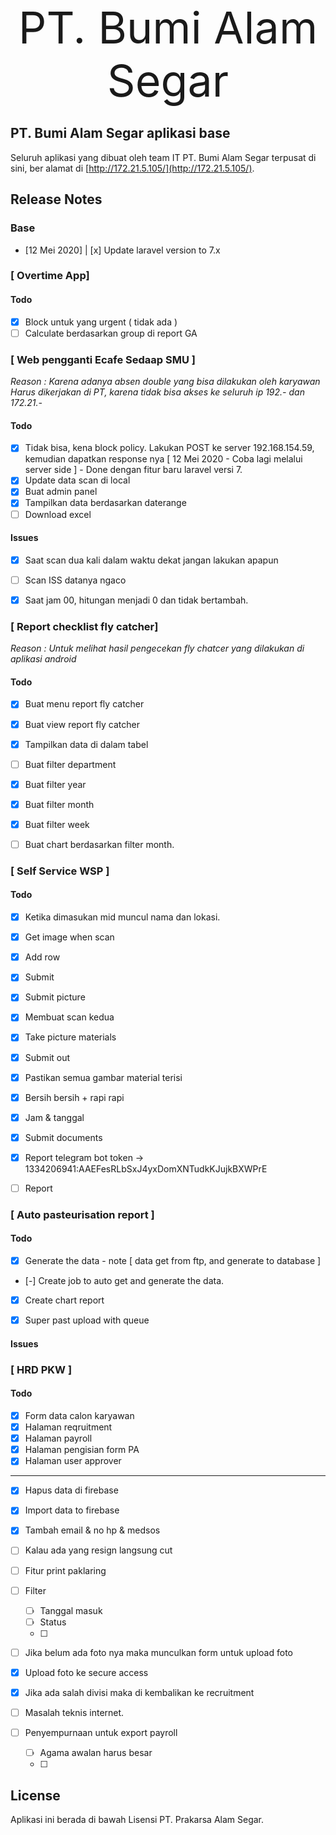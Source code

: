 <p align="center">
	<span style="font-size: 70px">PT. Bumi Alam Segar</span>
</p>


## PT. Bumi Alam Segar aplikasi base

Seluruh aplikasi yang dibuat oleh team IT PT. Bumi Alam Segar terpusat di sini, ber alamat di [http://172.21.5.105/](http://172.21.5.105/).

## Release Notes
### Base
- [12 Mei 2020] | [x] Update laravel version to 7.x


### [ Overtime App]
#### Todo
- [x] Block untuk yang urgent ( tidak ada )
- [ ] Calculate berdasarkan group di report GA

### [ Web pengganti Ecafe Sedaap SMU ]
*Reason : Karena adanya absen double yang bisa dilakukan oleh karyawan*
*Harus dikerjakan di PT, karena tidak bisa akses ke seluruh ip 192.- dan 172.21.-* 

#### Todo
- [x] Tidak bisa, kena block policy. Lakukan POST ke server 192.168.154.59, kemudian dapatkan response nya [ 12 Mei 2020 - Coba lagi melalui server side ] - Done dengan fitur baru laravel versi 7.
- [x] Update data scan di local
- [x] Buat admin panel
- [x] Tampilkan data berdasarkan daterange
- [ ] Download excel

#### Issues
- [x] Saat scan dua kali dalam waktu dekat jangan lakukan apapun
- [ ] Scan ISS datanya ngaco
- [X] Saat jam 00, hitungan menjadi 0 dan tidak bertambah.




### [ Report checklist fly catcher]
*Reason : Untuk melihat hasil pengecekan fly chatcer yang dilakukan di aplikasi android*

#### Todo
- [x] Buat menu report fly catcher
- [x] Buat view report fly catcher
- [x] Tampilkan data di dalam tabel
- [ ] Buat filter department
- [x] Buat filter year
- [x] Buat filter month
- [x] Buat filter week
- [ ] Buat chart berdasarkan filter month.


### [ Self Service WSP ]
#### Todo
- [x] Ketika dimasukan mid muncul nama dan lokasi.
- [x] Get image when scan
- [x] Add row
- [x] Submit
- [x] Submit picture
- [x] Membuat scan kedua
- [x] Take picture materials
- [x] Submit out
- [x] Pastikan semua gambar material terisi
- [x] Bersih bersih + rapi rapi
- [x] Jam & tanggal
- [x] Submit documents
- [x] Report telegram
bot token -> 1334206941:AAEFesRLbSxJ4yxDomXNTudkKJujkBXWPrE

- [ ] Report


### [ Auto pasteurisation report ]
#### Todo
- [x] Generate the data - note [ data get from ftp, and generate to database ]
- [-] Create job to auto get and generate the data.
- [x] Create chart report
- [x] Super past upload with queue


#### Issues

### [ HRD PKW ]
#### Todo
- [x] Form data calon karyawan
- [x] Halaman reqruitment
- [x] Halaman payroll
- [x] Halaman pengisian form PA
- [x] Halaman user approver
-----------------------------------
- [x] Hapus data di firebase
- [x] Import data to firebase
- [x] Tambah email & no hp & medsos
- [ ] Kalau ada yang resign langsung cut
- [ ] Fitur print paklaring
- [ ] Filter
	- [ ] Tanggal masuk
	- [ ] Status
	- [ ]
- [ ] Jika belum ada foto nya maka munculkan form untuk upload foto
- [x] Upload foto ke secure access

- [x] Jika ada salah divisi maka di kembalikan ke recruitment
- [ ] Masalah teknis internet.
- [ ] Penyempurnaan untuk export payroll
	- [ ] Agama awalan harus besar
	- [ ] 




## License

Aplikasi ini berada di bawah Lisensi PT. Prakarsa Alam Segar.
